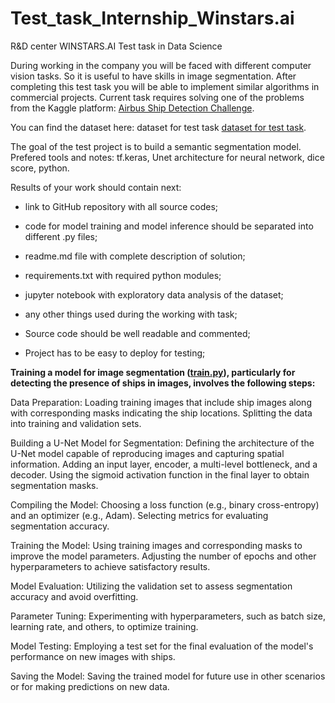 # Test_task_Internship_Winstars.ai

R&D center WINSTARS.AI
Test task in Data Science  

During working in the company you will be faced with different computer vision tasks. So it is useful to have skills in image segmentation. After completing this test task you will be able to implement similar algorithms in commercial projects. 
Current task requires solving one of the problems from the Kaggle platform: [Airbus Ship Detection Challenge](https://www.kaggle.com/c/airbus-ship-detection/overview).

You can find the dataset here: dataset for test task [dataset for test task](https://www.kaggle.com/c/airbus-ship-detection/data).

The goal of the test project is to build a semantic segmentation model. Prefered tools and notes: tf.keras, Unet architecture for neural network, dice score, python. 

Results of your work should contain next:
*	link to GitHub repository with all source codes;
*	code for model training and model inference should be separated into different .py files;
*	readme.md file with complete description of solution;
*	requirements.txt with required python modules;
*	jupyter notebook with exploratory data analysis of the dataset;
*	any other things used during the working with task;
  
*	Source code should be well readable and commented;
*	Project has to be easy to deploy for testing;


**Training a model for image segmentation ([train.py](train.py)), particularly for detecting the presence of ships in images, involves the following steps:**

Data Preparation:
Loading training images that include ship images along with corresponding masks indicating the ship locations.
Splitting the data into training and validation sets.

Building a U-Net Model for Segmentation:
Defining the architecture of the U-Net model capable of reproducing images and capturing spatial information.
Adding an input layer, encoder, a multi-level bottleneck, and a decoder.
Using the sigmoid activation function in the final layer to obtain segmentation masks.

Compiling the Model:
Choosing a loss function (e.g., binary cross-entropy) and an optimizer (e.g., Adam).
Selecting metrics for evaluating segmentation accuracy.

Training the Model:
Using training images and corresponding masks to improve the model parameters.
Adjusting the number of epochs and other hyperparameters to achieve satisfactory results.

Model Evaluation:
Utilizing the validation set to assess segmentation accuracy and avoid overfitting.

Parameter Tuning:
Experimenting with hyperparameters, such as batch size, learning rate, and others, to optimize training.
  
Model Testing:
Employing a test set for the final evaluation of the model's performance on new images with ships.

Saving the Model:
Saving the trained model for future use in other scenarios or for making predictions on new data.

